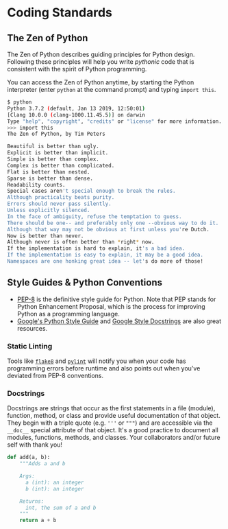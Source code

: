 # Coding Standards

## The Zen of Python
The Zen of Python describes guiding principles for Python design. Following these principles will help you
write _pythonic_ code that is consistent with the spirit of Python programming. 

You can access the Zen of Python anytime, by starting the Python interpreter (enter `python` at the command prompt) and typing `import this`.

```bash
$ python
Python 3.7.2 (default, Jan 13 2019, 12:50:01)
[Clang 10.0.0 (clang-1000.11.45.5)] on darwin
Type "help", "copyright", "credits" or "license" for more information.
>>> import this
The Zen of Python, by Tim Peters

Beautiful is better than ugly.
Explicit is better than implicit.
Simple is better than complex.
Complex is better than complicated.
Flat is better than nested.
Sparse is better than dense.
Readability counts.
Special cases aren't special enough to break the rules.
Although practicality beats purity.
Errors should never pass silently.
Unless explicitly silenced.
In the face of ambiguity, refuse the temptation to guess.
There should be one-- and preferably only one --obvious way to do it.
Although that way may not be obvious at first unless you're Dutch.
Now is better than never.
Although never is often better than *right* now.
If the implementation is hard to explain, it's a bad idea.
If the implementation is easy to explain, it may be a good idea.
Namespaces are one honking great idea -- let's do more of those!
```

## Style Guides & Python Conventions
* [PEP-8](https://www.python.org/dev/peps/pep-0008/) is the definitive style guide for Python. Note that PEP stands for Python Enhancement Proposal, which is the process for improving Python as a programming language.
* [Google's Python Style Guide](http://google.github.io/styleguide/pyguide.html) and [Google Style Docstrings](https://sphinxcontrib-napoleon.readthedocs.io/en/latest/example_google.html) are also great resources.

### Static Linting
Tools like [`flake8`](https://github.com/PyCQA/flake8) and [`pylint`](https://github.com/PyCQA/pylint) will notify you when your code has programming errors before runtime and also points out when you've deviated from PEP-8 conventions.

### Docstrings
Docstrings are strings that occur as the first statements in a file (module), function, method, or class and provide useful documentation of that object.
They begin with a triple quote (e.g. `'''` or `"""`) and are accessible via the `__doc__` special attribute of that object. It's a good practice to
document all modules, functions, methods, and classes. Your collaborators and/or future self with thank you!

```python
def add(a, b):
    """Adds a and b

    Args:
      a (int): an integer
      b (int): an integer

    Returns:
      int, the sum of a and b
    """
    return a + b
```

